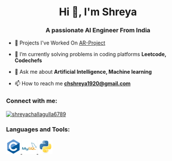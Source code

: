 <h1 align="center">Hi 👋, I'm Shreya</h1>
<h3 align="center">A passionate AI Engineer From India</h3>

- 🔭 Projects I've Worked On [AR-Project](https://github.com/shreyachallagulla29/AR-Project.git)

- 🌱 I’m currently solving problems in coding platforms **Leetcode, Codechefs**

- 💬 Ask me about **Artificial Intelligence, Machine learning**

- 📫 How to reach me **chshreya1920@gmail.com**

<h3 align="left">Connect with me:</h3>
<p align="left">
<a href="https://www.leetcode.com/shreyachallagulla6789" target="blank"><img align="center" src="https://raw.githubusercontent.com/rahuldkjain/github-profile-readme-generator/master/src/images/icons/Social/leet-code.svg" alt="shreyachallagulla6789" height="30" width="40" /></a>
</p>

<h3 align="left">Languages and Tools:</h3>
<p align="left"> <a href="https://www.cprogramming.com/" target="_blank" rel="noreferrer"> <img src="https://raw.githubusercontent.com/devicons/devicon/master/icons/c/c-original.svg" alt="c" width="40" height="40"/> </a> <a href="https://www.mysql.com/" target="_blank" rel="noreferrer"> <img src="https://raw.githubusercontent.com/devicons/devicon/master/icons/mysql/mysql-original-wordmark.svg" alt="mysql" width="40" height="40"/> </a> <a href="https://www.python.org" target="_blank" rel="noreferrer"> <img src="https://raw.githubusercontent.com/devicons/devicon/master/icons/python/python-original.svg" alt="python" width="40" height="40"/> </a> </p>
